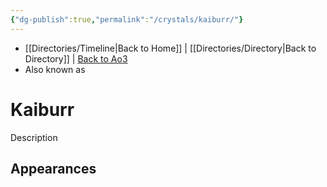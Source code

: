 ```yaml
---
{"dg-publish":true,"permalink":"/crystals/kaiburr/"}
---
```


- [[Directories/Timeline\|Back to Home]] | [[Directories/Directory\|Back to Directory]] | [Back to Ao3](https://archiveofourown.org/works/19334440/chapters/45992584)
- Also known as 

# Kaiburr
Description

**Appearances**
- 